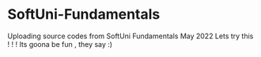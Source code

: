# SoftUni-Fundamentals
Uploading source codes from SoftUni Fundamentals May 2022
Lets try this ! ! ! 
Its goona be fun , they say :)
